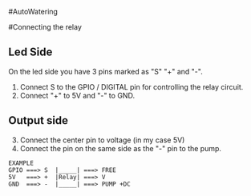 #AutoWatering


#Connecting the relay

## Led Side
On the led side you have 3 pins marked as "S" "+" and "-". 

1) Connect S to the GPIO / DIGITAL pin for controlling the relay circuit.
2) Connect "+" to 5V and "-" to GND.

## Output side
3) Connect the center pin to voltage (in my case 5V)
5) Connect the pin on the same side as the "-" pin to the pump. 

```
EXAMPLE
GPIO ===> S  |_____| ===> FREE
5V   ===> +  |Relay| ===> V
GND  ===> -  |_____| ===> PUMP +DC
```
